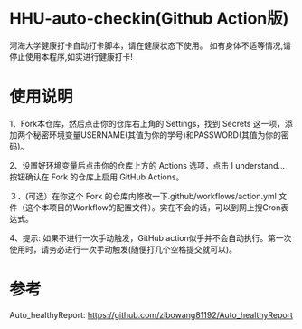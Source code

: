 HHU-auto-checkin(Github Action版)
=========================================
河海大学健康打卡自动打卡脚本，请在健康状态下使用。
如有身体不适等情况,请停止使用本程序,如实进行健康打卡!

# 使用说明

1、Fork本仓库，然后点击你的仓库右上角的 Settings，找到 Secrets 这一项，添加两个秘密环境变量USERNAME(其值为你的学号)和PASSWORD(其值为你的密码)。

2、设置好环境变量后点击你的仓库上方的 Actions 选项，点击 I understand... 按钮确认在 Fork 的仓库上启用 GitHub Actions。

３、(可选）在你这个 Fork 的仓库内修改一下.github/workflows/action.yml 文件（这个本项目的Workflow的配置文件）。实在不会的话，可以到网上搜Cron表达式。

4、提示: 如果不进行一次手动触发，GitHub action似乎并不会自动执行。第一次使用时，请务必进行一次手动触发(随便打几个空格提交就可以)。

# 参考
Auto_healthyReport: https://github.com/zibowang81192/Auto_healthyReport
